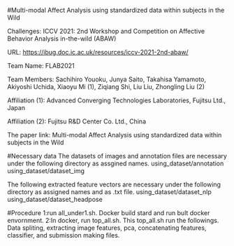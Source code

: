 #Multi-modal Affect Analysis using standardized data within subjects in the Wild

Challenges: ICCV 2021: 2nd Workshop and Competition on Affective Behavior Analysis in-the-wild (ABAW)

URL: https://ibug.doc.ic.ac.uk/resources/iccv-2021-2nd-abaw/

Team Name: FLAB2021

Team Members: Sachihiro Youoku, Junya Saito, Takahisa Yamamoto, Akiyoshi Uchida, Xiaoyu Mi (1), Ziqiang Shi, Liu Liu, Zhongling Liu (2)

Affiliation (1): Advanced Converging Technologies Laboratories, Fujitsu Ltd., Japan

Affiliation (2): Fujitsu R&D Center Co. Ltd., China

The paper link: Multi-modal Affect Analysis using standardized data within subjects in the Wild

#Necessary data
The datasets of images and annotation files are necessary under the following directory as assgined names.
using_dataset/annotation
using_dataset/dataset_img

The following extracted feature vectors are necessary under the following directory as assigned names and as .txt file.
using_dataset/dataset_nlp
using_dataset/dataset_headpose



#Procedure
1:run all_under1.sh.
  Docker build stard and run bult docker envornment.
2:In docker, run top_all.sh.
  This top_all.sh run the followings.
  Data spliting, extracting image features, pca, concatenating features, classifier, and submission making files.

